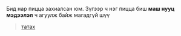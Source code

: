Бид нар пицца захиалсан юм. Зүгээр ч нэг пицца биш **маш нууц мэдээлэл** ч агуулж байж магадгүй шүү

> [татах](https://raw.githubusercontent.com/oyusec/OyuSec-CTF/master/Forensics/Pizza/pizza.png)

